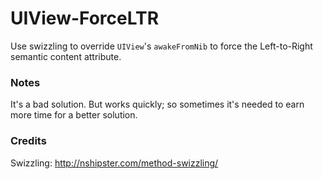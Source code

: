 # UIView-ForceLTR

Use swizzling to override `UIView`'s `awakeFromNib` to force the Left-to-Right semantic content attribute.

### Notes
It's a bad solution. But works quickly; so sometimes it's needed to earn more time for a better solution.

### Credits
Swizzling: http://nshipster.com/method-swizzling/
